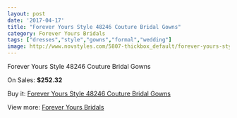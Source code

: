 ```yaml
---
layout: post
date: '2017-04-17'
title: "Forever Yours Style 48246 Couture Bridal Gowns"
category: Forever Yours Bridals
tags: ["dresses","style","gowns","formal","wedding"]
image: http://www.novstyles.com/5807-thickbox_default/forever-yours-style-48246-couture-bridal-gowns.jpg
---
```

Forever Yours Style 48246 Couture Bridal Gowns

On Sales: **$252.32**
<a href="https://www.novstyles.com/en/forever-yours-bridals/3683-forever-yours-style-48246-couture-bridal-gowns.html"><amp-img layout="responsive" width="600" height="600" src="//www.novstyles.com/5807-thickbox_default/forever-yours-style-48246-couture-bridal-gowns.jpg" alt="Forever Yours Style 48246 Couture Bridal Gowns 0" /></a>

Buy it: [Forever Yours Style 48246 Couture Bridal Gowns](https://www.novstyles.com/en/forever-yours-bridals/3683-forever-yours-style-48246-couture-bridal-gowns.html "Forever Yours Style 48246 Couture Bridal Gowns")

View more: [Forever Yours Bridals](https://www.novstyles.com/en/20-forever-yours-bridals "Forever Yours Bridals")